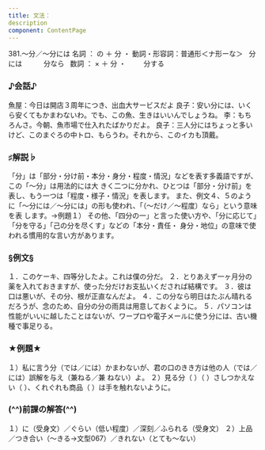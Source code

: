 ```yaml
---
title: 文法：
description
component: ContentPage
---
```



381.～分／～分には
名詞 ： の ＋ 分 ・
動詞・形容詞：普通形＜ナ形ーな＞   分には  
        分なら  
数詞 ： × ＋ 分 ・
        分する  
### ♪会話♪
魚屋：今日は開店３周年につき、出血大サービスだよ 良子：安い分には、いくら安くてもかまわないわ。でも、この魚、生きはいいんでしょうね。
李：もちろんさ。今朝、魚市場で仕入れたばかりだよ。
良子：三人分にはちょっと多いけど、このまぐろの中トロ、もらうわ。それから、このイカも頂戴。
### ♯解説♭
「分」は「部分・分け前・本分・身分・程度・情況」などを表す多義語ですが、この「～分」は用法的には大 きく二つに分かれ、ひとつは「部分・分け前」を表し、もう一つは「程度・様子・情況」を表します。
また、例文４、５のように「～分には／～分には」の形も使われ、「（～だけ／～程度）なら」という意味を表 します。→例題１）
その他、「四分の一」と言った使い方や、「分に応じて」「分を守る」「己の分を尽くす」などの「本分・責任・
身分・地位」の意味で使われる慣用的な言い方があります。
### §例文§
１．このケーキ、四等分したよ。これは僕の分だ。
２．とりあえず一ヶ月分の薬を入れておきますが、使った分だけお支払いくだされば結構です。
３．彼は口は悪いが、その分、根が正直なんだよ。
４．この分なら明日はたぶん晴れるだろうが、念のため、自分の分の雨具は用意しておくように。
５．パソコンは性能がいいに越したことはないが、ワープロや電子メールに使う分には、古い機種で事足りる。
### ★例題★
１）私に言う分（では／には）かまわないが、君の口のきき方は他の人（では／には）誤解を与え（兼ねる／兼
ねない）よ。
２）見る分（ ）（ ）さしつかえない（ ）、くれぐれも商品（ ）は手を触れないように。
### (^^)前課の解答(^^)
１）に（受身文）／ぐらい（低い程度）／深刻／ふられる（受身文）
２）上品／つき合い（～きる→文型067）／きれない（とても～ない）
